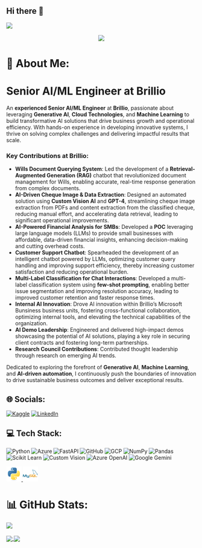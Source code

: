 ## Hi there 👋

<img src="https://media.giphy.com/media/hvRJCLFzcasrR4ia7z/giphy.gif" width="50px"/>

<p align="center">
  <img src="https://capsule-render.vercel.app/api?animation=fadeIn&type=waving&color=gradient&height=100"/>
</p>

# 💫 About Me:
# Senior AI/ML Engineer at Brillio

An **experienced Senior AI/ML Engineer** at **Brillio**, passionate about leveraging **Generative AI**, **Cloud Technologies**, and **Machine Learning** to build transformative AI solutions that drive business growth and operational efficiency. With hands-on experience in developing innovative systems, I thrive on solving complex challenges and delivering impactful results that scale.

### Key Contributions at Brillio:
- **Wills Document Querying System**: Led the development of a **Retrieval-Augmented Generation (RAG)** chatbot that revolutionized document management for Wills, enabling accurate, real-time response generation from complex documents.
- **AI-Driven Cheque Image & Data Extraction**: Designed an automated solution using **Custom Vision AI** and **GPT-4**, streamlining cheque image extraction from PDFs and content extraction from the classified cheque, reducing manual effort, and accelerating data retrieval, leading to significant operational improvements.
- **AI-Powered Financial Analysis for SMBs**: Developed a **POC** leveraging large language models (LLMs) to provide small businesses with affordable, data-driven financial insights, enhancing decision-making and cutting overhead costs.
- **Customer Support Chatbot**: Spearheaded the development of an intelligent chatbot powered by LLMs, optimizing customer query handling and improving support efficiency, thereby increasing customer satisfaction and reducing operational burden.
- **Multi-Label Classification for Chat Interactions**: Developed a multi-label classification system using **few-shot prompting**, enabling better issue segmentation and improving resolution accuracy, leading to improved customer retention and faster response times.
- **Internal AI Innovation**: Drove AI innovation within Brillio’s Microsoft Bunsiness business units, fostering cross-functional collaboration, optimizing internal tools, and elevating the technical capabilities of the organization.
- **AI Demo Leadership**: Engineered and delivered high-impact demos showcasing the potential of AI solutions, playing a key role in securing client contracts and fostering long-term partnerships.
- **Research Council Contributions**: Contributed thought leadership through research on emerging AI trends.

Dedicated to exploring the forefront of **Generative AI**, **Machine Learning**, and **AI-driven automation**, I continuously push the boundaries of innovation to drive sustainable business outcomes and deliver exceptional results.




## 🌐 Socials:
[![Kaggle](https://img.shields.io/badge/-Kaggle-%23430098.svg?logo=Kaggle&logoColor=white)](https://www.kaggle.com/ramitpaul)
[![LinkedIn](https://img.shields.io/badge/LinkedIn-%230077B5.svg?logo=linkedin&logoColor=white)](https://www.linkedin.com/in/ramitpaul/)

## 💻 Tech Stack:
![Python](https://img.shields.io/badge/python-3670A0?style=for-the-badge&logo=python&logoColor=ffdd54)
![Azure](https://img.shields.io/badge/Azure-%230072B1.svg?style=for-the-badge&logo=azure&logoColor=white)
![FastAPI](https://img.shields.io/badge/FastAPI-%23FFFFFF.svg?style=for-the-badge&logo=fastapi&logoColor=black)
![GitHub](https://img.shields.io/badge/GitHub-%23121011.svg?style=for-the-badge&logo=github&logoColor=white)
![GCP](https://img.shields.io/badge/GCP-%234285F4.svg?style=for-the-badge&logo=google-cloud&logoColor=white)
![NumPy](https://img.shields.io/badge/NumPy-%23013243.svg?style=for-the-badge&logo=numpy&logoColor=white)
![Pandas](https://img.shields.io/badge/Pandas-%23150458.svg?style=for-the-badge&logo=pandas&logoColor=white)
![Scikit Learn](https://img.shields.io/badge/scikit--learn-%23F7931E.svg?style=for-the-badge&logo=scikit-learn&logoColor=white)
![Custom Vision](https://img.shields.io/badge/Custom%20Vision-%2300B0C6.svg?style=for-the-badge&logo=microsoft&logoColor=white)
![Azure OpenAI](https://img.shields.io/badge/Azure%20OpenAI-%23000000.svg?style=for-the-badge&logo=microsoft&logoColor=white)
![Google Gemini](https://img.shields.io/badge/Google%20Gemini-%23000000.svg?style=for-the-badge&logo=google&logoColor=white)

<p align="left"> 
  <a href="https://www.python.org" target="_blank" rel="noreferrer">
    <img src="https://raw.githubusercontent.com/devicons/devicon/master/icons/python/python-original.svg" alt="python" width="40" height="40"/>
  </a>
  <a href="https://www.mysql.com/" target="_blank" rel="noreferrer">
    <img src="https://raw.githubusercontent.com/devicons/devicon/master/icons/mysql/mysql-original-wordmark.svg" alt="mysql" width="40" height="40"/>
  </a>
</p>

# 📊 GitHub Stats:
![](https://github-readme-streak-stats.herokuapp.com/?user=RamitPaul95&theme=radical&hide_border=false)<br/>

<div>
  <a href="https://github.com/RamitPaul95">
    <img align="center" height="170" src="https://github-readme-stats.vercel.app/api/top-langs/?username=RamitPaul95&layout=compact&langs_count=16&theme=dracula"/>
    <img align="center" src="https://github-readme-stats.vercel.app/api?username=RamitPaul95&show_icons=true&theme=dracula&include_all_commits=true&count_private=true&hide=issues"/>
  </a>
</div>



